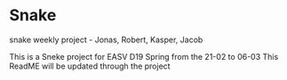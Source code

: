 # Snake
snake weekly project - Jonas, Robert, Kasper, Jacob

This is a Sneke project for EASV D19 Spring from the 21-02 to 06-03
This ReadME will be updated through the project
